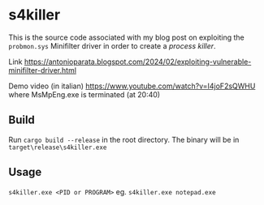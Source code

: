 # s4killer

This is the source code associated with my blog post on exploiting the `probmon.sys` Minifilter driver in order to create a *process killer*.

Link <a href="https://antonioparata.blogspot.com/2024/02/exploiting-vulnerable-minifilter-driver.html">https://antonioparata.blogspot.com/2024/02/exploiting-vulnerable-minifilter-driver.html</a>

Demo video (in italian) <a href="https://www.youtube.com/watch?v=I4joF2sQWHU">https://www.youtube.com/watch?v=I4joF2sQWHU</a> where MsMpEng.exe is terminated (at 20:40)

## Build
Run `cargo build --release` in the root directory. The binary will be in `target\release\s4killer.exe`

## Usage

`s4killer.exe <PID or PROGRAM>` eg. `s4killer.exe notepad.exe`
